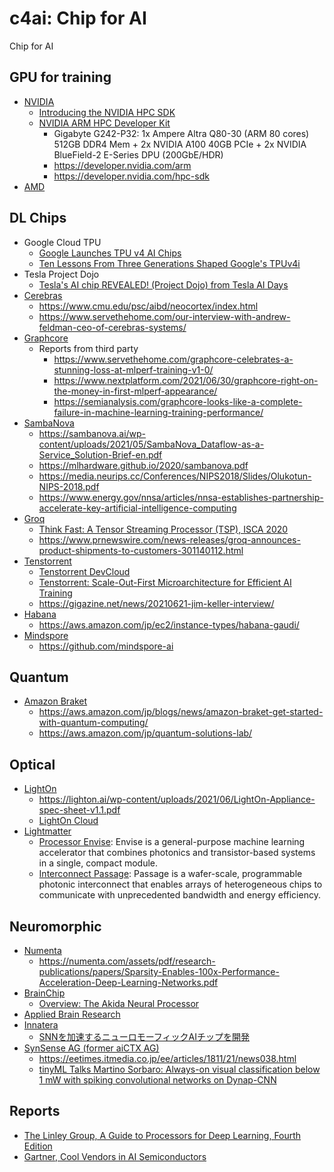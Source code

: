 # c4ai: Chip for AI
Chip for AI

## GPU for training
* [NVIDIA](https://www.nvidia.com/ja-jp/data-center/a100/)
  * [Introducing the NVIDIA HPC SDK](https://developer.nvidia.com/gtc/2020/video/s21766)
  * [NVIDIA ARM HPC Developer Kit](https://developer.nvidia.com/arm-hpc-devkit)
    * Gigabyte G242-P32: 1x Ampere Altra Q80-30 (ARM 80 cores) 512GB DDR4 Mem + 2x NVIDIA A100 40GB PCIe + 2x NVIDIA BlueField-2 E-Series DPU (200GbE/HDR)
    * https://developer.nvidia.com/arm
    * https://developer.nvidia.com/hpc-sdk
* [AMD](https://www.amd.com/ja/products/server-accelerators/instinct-mi100)

## DL Chips
* Google Cloud TPU
  * [Google Launches TPU v4 AI Chips](https://www.hpcwire.com/2021/05/20/google-launches-tpu-v4-ai-chips/)
  * [Ten Lessons From Three Generations Shaped Google's TPUv4i](https://ieeexplore.ieee.org/document/9499913)
* Tesla Project Dojo
  * [Tesla's AI chip REVEALED! (Project Dojo) from Tesla AI Days](https://www.youtube.com/watch?v=DSw3IwsgNnc)
* [Cerebras](https://cerebras.net)
  * https://www.cmu.edu/psc/aibd/neocortex/index.html
  * https://www.servethehome.com/our-interview-with-andrew-feldman-ceo-of-cerebras-systems/
* [Graphcore](https://www.graphcore.ai/ja-jp/)
  * Reports from third party
    * https://www.servethehome.com/graphcore-celebrates-a-stunning-loss-at-mlperf-training-v1-0/
    * https://www.nextplatform.com/2021/06/30/graphcore-right-on-the-money-in-first-mlperf-appearance/
    * https://semianalysis.com/graphcore-looks-like-a-complete-failure-in-machine-learning-training-performance/
* [SambaNova](https://sambanova.ai)
  * https://sambanova.ai/wp-content/uploads/2021/05/SambaNova_Dataflow-as-a-Service_Solution-Brief-en.pdf
  * https://mlhardware.github.io/2020/sambanova.pdf
  * https://media.neurips.cc/Conferences/NIPS2018/Slides/Olukotun-NIPS-2018.pdf
  * https://www.energy.gov/nnsa/articles/nnsa-establishes-partnership-accelerate-key-artificial-intelligence-computing
* [Groq](https://groq.com/)
  * [Think Fast: A Tensor Streaming Processor (TSP), ISCA 2020](https://groq.com/isca-2020-conference/)
  * https://www.prnewswire.com/news-releases/groq-announces-product-shipments-to-customers-301140112.html
* [Tenstorrent](https://tenstorrent.com/)
  * [Tenstorrent DevCloud](https://tenstorrent.com/devcloud/)
  * [Tenstorrent: Scale-Out-First Microarchitecture for Efficient AI Training](https://youtu.be/Id3enIOAY2Q?t=57)
  * https://gigazine.net/news/20210621-jim-keller-interview/
* [Habana](https://habana.ai)
  * https://aws.amazon.com/jp/ec2/instance-types/habana-gaudi/
* [Mindspore](https://www.mindspore.cn)
  * https://github.com/mindspore-ai

## Quantum
* [Amazon Braket](https://aws.amazon.com/jp/braket/)
  * https://aws.amazon.com/jp/blogs/news/amazon-braket-get-started-with-quantum-computing/
  * https://aws.amazon.com/jp/quantum-solutions-lab/

## Optical
* [LightOn](https://lighton.ai/)
  * https://lighton.ai/wp-content/uploads/2021/06/LightOn-Appliance-spec-sheet-v1.1.pdf
  * [LightOn Cloud](https://cloud.lighton.ai/)
* [Lightmatter](https://lightmatter.co/)
  * [Processor Envise](https://lightmatter.co/products/envise/): Envise is a general-purpose machine learning accelerator that combines photonics and transistor-based systems in a single, compact module. 
  * [Interconnect Passage](https://lightmatter.co/products/passage/): Passage is a wafer-scale, programmable photonic interconnect that enables arrays of heterogeneous chips to communicate with unprecedented bandwidth and energy efficiency. 

## Neuromorphic
* [Numenta](https://numenta.com)
  * https://numenta.com/assets/pdf/research-publications/papers/Sparsity-Enables-100x-Performance-Acceleration-Deep-Learning-Networks.pdf
* [BrainChip](https://brainchipinc.com)
  * [Overview: The Akida Neural Processor](https://doc.brainchipinc.com/)
* [Applied Brain Research](https://appliedbrainresearch.com)
* [Innatera](https://www.innatera.com/)
  * [SNNを加速するニューロモーフィックAIチップを開発](https://eetimes.itmedia.co.jp/ee/articles/2108/04/news066.html)
* [SynSense AG (former aiCTX AG)](https://www.synsense-neuromorphic.com/)
  * https://eetimes.itmedia.co.jp/ee/articles/1811/21/news038.html
  * [tinyML Talks Martino Sorbaro: Always-on visual classification below 1 mW with spiking convolutional networks on Dynap-CNN](https://www.youtube.com/watch?v=9nLAWeOtODc)

## Reports
* [The Linley Group, A Guide to Processors for Deep Learning, Fourth Edition](https://www.linleygroup.com/report_detail.php?num=76)
* [Gartner, Cool Vendors in AI Semiconductors](https://www.gartner.com/en/documents/3984430/cool-vendors-in-ai-semiconductors)
